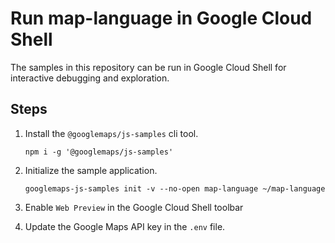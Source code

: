 # Run map-language in Google Cloud Shell

The samples in this repository can be run in Google Cloud Shell for interactive debugging and exploration.

## Steps

1. Install the `@googlemaps/js-samples` cli tool.

    ```
    npm i -g '@googlemaps/js-samples'
    ```
1. Initialize the sample application. 
    ```
    googlemaps-js-samples init -v --no-open map-language ~/map-language
    ```
1. Enable `Web Preview` in the Google Cloud Shell toolbar
1. Update the Google Maps API key in the `.env` file.
